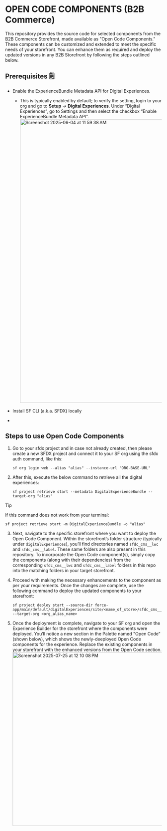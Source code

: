 # OPEN CODE COMPONENTS (B2B Commerce)

This repository provides the source code for selected components from the B2B Commerce Storefront, made available as "Open Code Components." These components can be customized and extended to meet the specific needs of your storefront. You can enhance them as required and deploy the updated versions in any B2B Storefront by following the steps outlined below.

## Prerequisites 🗒️
* Enable the ExperienceBundle Metadata API for Digital Experiences.
  * This is typically enabled by default; to verify the setting, login to your org and go to **Setup** → **Digital Experiences**. Under “Digital Experiences”, go to Settings and then select the checkbox “Enable ExperienceBundle Metadata API”. <img width="1547" height="910" alt="Screenshot 2025-06-04 at 11 59 38 AM" src="https://github.com/user-attachments/assets/0243481b-e50a-403b-a228-b8761b88be4d" />

* Install SF CLI (a.k.a. SFDX) locally

* 

## Steps to use Open Code Components

1. Go to your sfdx project and in case not already created, then please create a new SFDX project and connect it to your SF org using the sfdx auth command, like this:

   ```console 
   sf org login web --alias "alias" --instance-url "ORG-BASE-URL"
   ```

2. After this, execute the below command to retrieve all the digital experiences:
   ```console
   sf project retrieve start --metadata DigitalExperienceBundle --target-org "alias"
   ```
  > [!TIP]
  > If this command does not work from your terminal:
  > ```console
  > sf project retrieve start -m DigitalExperienceBundle -o "alias"
  > ```

3. Next, navigate to the specific storefront where you want to deploy the Open Code Component. Within the storefront’s folder structure (typically under `digitalExperiences`), you’ll find directories named `sfdc_cms__lwc` and `sfdc_cms__label`. These same folders are also present in this repository. To incorporate the Open Code component(s), simply copy the components (along with their dependencies) from the corresponding `sfdc_cms__lwc` and `sfdc_cms__label` folders in this repo into the matching folders in your target storefront. 

4. Proceed with making the necessary enhancements to the component as per your requirements. Once the changes are complete, use the following command to deploy the updated components to your storefront:
   ```console
   sf project deploy start --source-dir force-app/main/default/digitalExperiences/site/<name_of_store>/sfdc_cms__lwc/<name_of_component>  --target-org <org_alias_name>
   ```

5. Once the deployment is complete, navigate to your SF org and open the Experience Builder for the storefront where the components were deployed. You’ll notice a new section in the Palette named "Open Code" (shown below), which shows the newly-deeployed Open Code components for the experience. Replace the existing components in your storefront with the enhanced versions from the Open Code section. <img width="967" height="557" alt="Screenshot 2025-07-25 at 12 10 08 PM" src="https://github.com/user-attachments/assets/81705582-a38f-429c-91c5-445393136add" />
